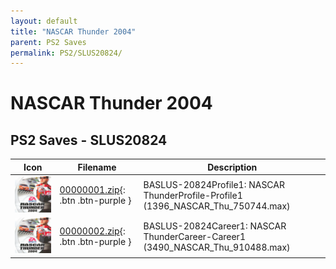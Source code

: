 ```yaml
---
layout: default
title: "NASCAR Thunder 2004"
parent: PS2 Saves
permalink: PS2/SLUS20824/
---
```

# NASCAR Thunder 2004

## PS2 Saves - SLUS20824

| Icon | Filename | Description |
|------|----------|-------------|
| ![NASCAR Thunder 2004](icon0.png) | [00000001.zip](00000001.zip){: .btn .btn-purple } | BASLUS-20824Profile1: NASCAR ThunderProfile-Profile1 (1396_NASCAR_Thu_750744.max) |
| ![NASCAR Thunder 2004](icon0.png) | [00000002.zip](00000002.zip){: .btn .btn-purple } | BASLUS-20824Career1: NASCAR ThunderCareer-Career1 (3490_NASCAR_Thu_910488.max) |
